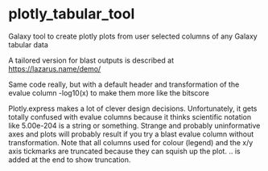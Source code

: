 # plotly_tabular_tool

Galaxy tool to create plotly plots from user selected columns of any Galaxy tabular data

A tailored version for blast outputs is described at https://lazarus.name/demo/

Same code really, but with a default header and transformation of the evalue column -log10(x) to make them more like the bitscore

Plotly.express makes a lot of clever design decisions.
Unfortunately, it gets totally confused with evalue columns because it thinks scientific notation like 5.00e-204 is a string or something.
Strange and probably uninformative axes and plots will probably result if you try a blast evalue column without transformation.
Note that all columns used for colour (legend) and the x/y axis tickmarks are truncated because they can squish up the plot.
.. is added at the end to show truncation.

